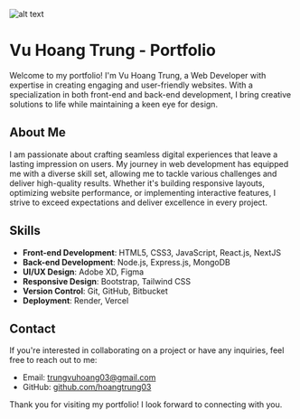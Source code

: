 ![alt text](https://i.im.ge/2024/02/17/ce1UFG.hoangtrung-portfolio.png)
# Vu Hoang Trung - Portfolio

Welcome to my portfolio! I'm Vu Hoang Trung, a Web Developer with expertise in creating engaging and user-friendly websites. With a specialization in both front-end and back-end development, I bring creative solutions to life while maintaining a keen eye for design.

## About Me

I am passionate about crafting seamless digital experiences that leave a lasting impression on users. My journey in web development has equipped me with a diverse skill set, allowing me to tackle various challenges and deliver high-quality results. Whether it's building responsive layouts, optimizing website performance, or implementing interactive features, I strive to exceed expectations and deliver excellence in every project.

## Skills

- **Front-end Development**: HTML5, CSS3, JavaScript, React.js, NextJS
- **Back-end Development**: Node.js, Express.js, MongoDB
- **UI/UX Design**: Adobe XD, Figma
- **Responsive Design**: Bootstrap, Tailwind CSS
- **Version Control**: Git, GitHub, Bitbucket
- **Deployment**: Render, Vercel

## Contact

If you're interested in collaborating on a project or have any inquiries, feel free to reach out to me:

- Email: [trungvuhoang03@gmail.com](mailto:trungvuhoang03@gmail.com)
- GitHub: [github.com/hoangtrung03](https://github.com/hoangtrung03)

Thank you for visiting my portfolio! I look forward to connecting with you.
